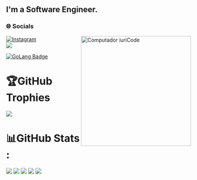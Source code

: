 ## I'm a Software Engineer.
### 🌐 Socials
[![Instagram](https://img.shields.io/badge/Instagram-andre.borba_-E4405F?style=for-the-badge&logo=instagram&logoColor=white)](https://instagram.com/andre.borba_)
<img src="https://raw.githubusercontent.com/MicaelliMedeiros/micaellimedeiros/master/image/computer-illustration.png" min-width="300px" max-width="300px" width="300px" align="right" alt="Computador iuriCode">
<br>
[![](https://visitcount.itsvg.in/api?id=AF2B&icon=3&color=1)](https://visitcount.itsvg.in)

[![GoLang Badge](https://img.shields.io/badge/-GoLang-00ADD8?style=for-the-badge&labelColor=black&logo=go&logoColor=00ADD8)](#)

# 🏆GitHub Trophies
![](https://github-profile-trophy.vercel.app/?username=AF2B&theme=github&no-frame=false&no-bg=false&margin-w=4)

# 📊GitHub Stats :
![](http://github-profile-summary-cards.vercel.app/api/cards/profile-details?username=af2b&theme=github)
![](http://github-profile-summary-cards.vercel.app/api/cards/repos-per-language?username=af2b&theme=github)
![](http://github-profile-summary-cards.vercel.app/api/cards/most-commit-language?username=af2b&theme=github)
![](http://github-profile-summary-cards.vercel.app/api/cards/stats?username=af2b&theme=github)
![](http://github-profile-summary-cards.vercel.app/api/cards/productive-time?username=af2b&theme=github&utcOffset=8)
